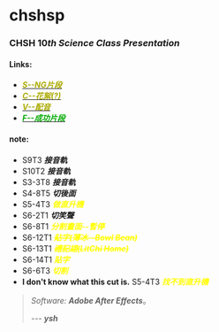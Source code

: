 # chshsp
### CHSH $10th$ $Science$ $Class$ $Presentation$
#### Links:
 - [<font color="#AAAA00">***S--NG片段***</font>](https://drive.google.com/drive/folders/1CIQJbCVCe1eLKhDIREdjyGKFI3-dezmK?usp=sharing)
 - [<font color="#AAAA00">***C--花絮(?)***</font>](https://drive.google.com/drive/folders/1CIQJbCVCe1eLKhDIREdjyGKFI3-dezmK?usp=sharing)
 - [<font color="#AAAA00">***V--配音***</font>](https://drive.google.com/drive/folders/1CIQJbCVCe1eLKhDIREdjyGKFI3-dezmK?usp=sharing)
 - [<font color="#00AA00">***F--成功片段***</font>](https://drive.google.com/drive/folders/1Da1_RQONtDKf9Uq1Uq9Z3taK3AwCDgxX?usp=sharing)

#### note:
 - S9T3 ***接音軌***
 - S10T2  ***接音軌***
 - S3-3T8 ***接音軌***
 - S4-8T5 ***切後面***
 - S5-4T3 ***<font color = "yellow">做直升機</font>***
 - S6-2T1 ***切笑聲***
 - S6-8T1 ***<font color = "yellow">分割畫面--暫停</font>***
 - S6-12T1 ***<font color = "yellow">~~貼字(薄冰--Bowl Bean)~~</font>***
 - S6-13T1 ***<font color = "yellow">~~禮記翃(LitChi Home)~~</font>***
 - S6-14T1 ***<font color = "yellow">貼字</font>***
 - S6-6T3 ***<font color = "yellow">切割</font>*** 
 - **I don't know what this cut is.** S5-4T3 ***<font color = "yellow">找不到直升機</font>***
>*Software: **Adobe After Effects***。
>
> --- ***ysh***
